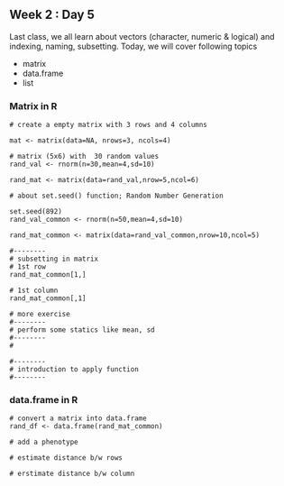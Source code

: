 ## Week 2 : Day 5
Last class, we all learn about vectors (character, numeric & logical) and indexing, naming, subsetting.
Today, we will cover following topics
- matrix
- data.frame
- list

### Matrix in R
```{R}
# create a empty matrix with 3 rows and 4 columns

mat <- matrix(data=NA, nrows=3, ncols=4)

# matrix (5x6) with  30 random values
rand_val <- rnorm(n=30,mean=4,sd=10)

rand_mat <- matrix(data=rand_val,nrow=5,ncol=6)

# about set.seed() function; Random Number Generation

set.seed(892)
rand_val_common <- rnorm(n=50,mean=4,sd=10)

rand_mat_common <- matrix(data=rand_val_common,nrow=10,ncol=5)

#--------
# subsetting in matrix
# 1st row
rand_mat_common[1,]

# 1st column 
rand_mat_common[,1]

# more exercise
#--------
# perform some statics like mean, sd 
#--------
# 

#--------
# introduction to apply function
#--------

```
### data.frame in R
```{R}
# convert a matrix into data.frame
rand_df <- data.frame(rand_mat_common)

# add a phenotype

# estimate distance b/w rows

# erstimate distance b/w column


```



